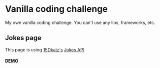 # Vanilla coding challenge
My own vanilla coding challenge. You can't use any libs, frameworks, etc.
## Jokes page
This page is using [15Dkatz's](https://github.com/15Dkatz) [Jokes API](https://github.com/15Dkatz/official_joke_api). 
#### [DEMO](https://vladdenisov.github.io/vanilla-challenge/jokes.html)
